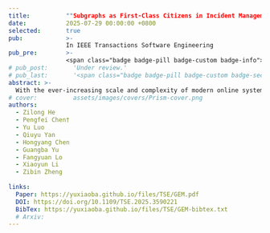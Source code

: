 ```yaml
---
title:          ""Subgraphs as First-Class Citizens in Incident Management for Large-Scale Online Systems An Evolution-AwareFramework"
date:           2025-07-29 00:00:00 +0800
selected:       true
pub:            >-
                In IEEE Transactions Software Engineering 
pub_pre:        >-
                <span class="badge badge-pill badge-custom badge-info">TSE (CCF A)</span>
# pub_post:       'Under review.'
# pub_last:       '<span class="badge badge-pill badge-custom badge-secondary">Conference</span><span class="badge badge-pill badge-custom badge-warning">Poster</span>'
abstract: >-
  With the ever-increasing scale and complexity of modern online systems, incidents are becoming inevitable, which seriously decreases the system availability and user satisfaction. To enhance incident management, many machine learning based techniques are proposed to automate incident detection and diagnosis. However, previous studies have mostly ignored the impact of evolution on the practicality of an incident management framework. Specifically, (1) The scale of modern online systems is continually evolving, but most state-of-the-art techniques are overly dependent on a continuous modelling of the entire system, and thus are less practical for online systems evolved to tens of thousands of services; (2) The volume of telemetry data is massively growing, while the number of incident records for learning is scarce and slowly generated (sometimes from zero), but prior techniques usually neglect this extreme imbalance in data volume evolution, and cannot support the life-cycle evolution (i.e., cold start and continual learning) of their developed models; (3) Prior techniques usually require operators to manually select a set of telemetry as inputs for incident diagnosis, but ignore how to automatically evolve this selection to continually improve diagnosis performance. These gaps stem from the unawareness of evolution, including the evolution of the target online system and the evolution of the built incident management models. To fill these gaps, we propose an evolution-aware incident management framework GEM. Specifically, considering the evolution of system scale and data volume, GEM continually refines the enormous real-time collected telemetry data into individual compact yet expressive graph-based representations, namely issue impact subgraphs, and treat them as the first-class citizens in incident management. Centered around these subgraphs, we design a couple of lifelong learning based graph analysis techniques to learn and evolve models for incident detection and diagnosis.
# cover:          assets/images/covers/Prism-cover.png
authors:
  - Zilong He
  - Pengfei Chen†
  - Yu Luo
  - Qiuyu Yan
  - Hongyang Chen
  - Guangba Yu
  - Fangyuan Lo
  - Xiaoyun Li
  - Zibin Zheng
  
links:
  Paper: https://yuxiaoba.github.io/files/TSE/GEM.pdf
  DOI: https://doi.org/10.1109/TSE.2025.3590221
  BibTex: https://yuxiaoba.github.io/files/TSE/GEM-bibtex.txt
  # Arxiv:
---
```

